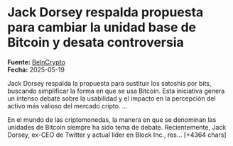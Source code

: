 # Jack Dorsey respalda propuesta para cambiar la unidad base de Bitcoin y desata controversia

**Fuente:** [BeInCrypto](https://es.beincrypto.com/adios-satoshis-bitcoin-jack-dorsey-respalda-bip-107/)  
**Fecha:** 2025-05-19

Jack Dorsey respalda la propuesta para sustituir los satoshis por bits, buscando simplificar la forma en que se usa Bitcoin. Esta iniciativa genera un intenso debate sobre la usabilidad y el impacto en la percepción del activo más valioso del mercado cripto.
…

En el mundo de las criptomonedas, la manera en que se denominan las unidades de Bitcoin siempre ha sido tema de debate. Recientemente, Jack Dorsey, ex-CEO de Twitter y actual líder en Block Inc., res… [+4364 chars]
